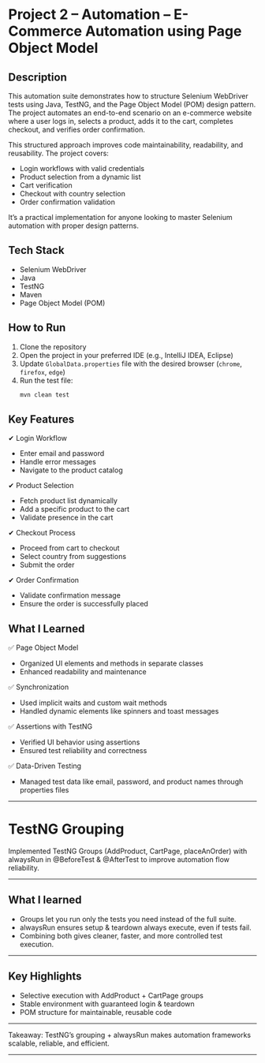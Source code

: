 # Project 2 – Automation – E-Commerce Automation using Page Object Model

## Description
This automation suite demonstrates how to structure Selenium WebDriver tests using Java, TestNG, and the Page Object Model (POM) design pattern. The project automates an end-to-end scenario on an e-commerce website where a user logs in, selects a product, adds it to the cart, completes checkout, and verifies order confirmation.

This structured approach improves code maintainability, readability, and reusability. The project covers:
- Login workflows with valid credentials
- Product selection from a dynamic list
- Cart verification
- Checkout with country selection
- Order confirmation validation

It’s a practical implementation for anyone looking to master Selenium automation with proper design patterns.

## Tech Stack
- Selenium WebDriver  
- Java  
- TestNG  
- Maven  
- Page Object Model (POM)

## How to Run
1. Clone the repository  
2. Open the project in your preferred IDE (e.g., IntelliJ IDEA, Eclipse)  
3. Update `GlobalData.properties` file with the desired browser (`chrome`, `firefox`, `edge`)  
4. Run the test file:  
   ```bash
   mvn clean test

## Key Features
✔ Login Workflow
* Enter email and password
* Handle error messages
* Navigate to the product catalog
  
✔ Product Selection
* Fetch product list dynamically
* Add a specific product to the cart
* Validate presence in the cart
  
✔ Checkout Process
* Proceed from cart to checkout
* Select country from suggestions
* Submit the order

✔ Order Confirmation
* Validate confirmation message
* Ensure the order is successfully placed

## What I Learned

✅ Page Object Model
* Organized UI elements and methods in separate classes
* Enhanced readability and maintenance

✅ Synchronization
* Used implicit waits and custom wait methods
* Handled dynamic elements like spinners and toast messages

✅ Assertions with TestNG
* Verified UI behavior using assertions
* Ensured test reliability and correctness

✅ Data-Driven Testing
* Managed test data like email, password, and product names through properties files

---
# TestNG Grouping
Implemented TestNG Groups (AddProduct, CartPage, placeAnOrder) with alwaysRun in @BeforeTest & @AfterTest to improve automation flow reliability.

---

##  What I learned
- Groups let you run only the tests you need instead of the full suite.
- alwaysRun ensures setup & teardown always execute, even if tests fail.
- Combining both gives cleaner, faster, and more controlled test execution.

---

## Key Highlights
- Selective execution with AddProduct + CartPage groups
- Stable environment with guaranteed login & teardown
- POM structure for maintainable, reusable code

---

Takeaway: TestNG’s grouping + alwaysRun makes automation frameworks scalable, reliable, and efficient.

---
